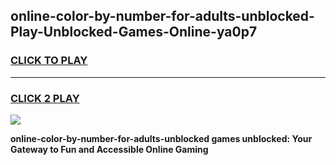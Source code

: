 
## online-color-by-number-for-adults-unblocked-Play-Unblocked-Games-Online-ya0p7
<h3>
<a href="https://premium76.site?title=online-color-by-number-for-adults-unblocked&ref=25A">CLICK TO PLAY</a></h3>
<hr>

<h3>
<a href="https://premium76.site?title=online-color-by-number-for-adults-unblocked&ref=25A">CLICK 2 PLAY</a>
  
</h3>

<a href="https://premium76.site?title=online-color-by-number-for-adults-unblocked&ref=25A"><img src="https://clearcache.store/games.png"></a>


**online-color-by-number-for-adults-unblocked games unblocked: Your Gateway to Fun and Accessible Online Gaming**
